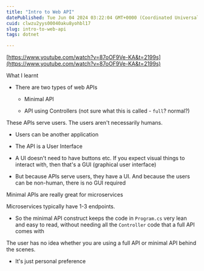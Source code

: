 ```yaml
---
title: "Intro to Web API"
datePublished: Tue Jun 04 2024 03:22:04 GMT+0000 (Coordinated Universal Time)
cuid: clwzu2yys00040aku8yohbl17
slug: intro-to-web-api
tags: dotnet

---
```


[https://www.youtube.com/watch?v=87oOF9Ve-KA&t=2199s](https://www.youtube.com/watch?v=87oOF9Ve-KA&t=2199s)

What I learnt

* There are two types of web APIs
    
    * Minimal API
        
    * API using Controllers (not sure what this is called - `full`? normal?)
        

These APIs serve users. The users aren't necessarily humans.

* Users can be another application
    
* The API is a User Interface
    
* A UI doesn't need to have buttons etc. If you expect visual things to interact with, then that's a GUI (graphical user interface)
    
* But because APIs serve users, they have a UI. And because the users can be non-human, there is no GUI required
    

Minimal APIs are really great for microservices

Microservices typically have 1-3 endpoints.

* So the minimal API construct keeps the code in `Program.cs` very lean and easy to read, without needing all the `Controller` code that a full API comes with
    

The user has no idea whether you are using a full API or minimal API behind the scenes.

* It's just personal preference